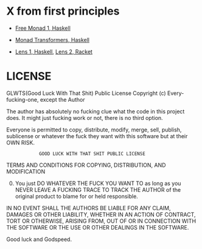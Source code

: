# X from first principles


- [Free Monad 1, Haskell](https://www.tweag.io/posts/2018-02-05-free-monads.html)
- [Monad Transformers, Haskell](https://begriffs.com/posts/2017-04-09-monad-tutorial-workshop.html)

- [Lens 1, Haskell](https://taylor.fausak.me/2014/08/03/lenses-from-the-ground-up/), [Lens 2, Racket](http://docs.racket-lang.org/lens/lens-intro.html)



# LICENSE

GLWTS(Good Luck With That Shit) Public License
Copyright (c) Every-fucking-one, except the Author

The author has absolutely no fucking clue what the code in this project does.
It might just fucking work or not, there is no third option.

Everyone is permitted to copy, distribute, modify, merge, sell, publish,
sublicense or whatever the fuck they want with this software but at their OWN RISK.


                GOOD LUCK WITH THAT SHIT PUBLIC LICENSE
   TERMS AND CONDITIONS FOR COPYING, DISTRIBUTION, AND MODIFICATION

0. You just DO WHATEVER THE FUCK YOU WANT TO as long as you NEVER LEAVE A
FUCKING TRACE TO TRACK THE AUTHOR of the original product to blame for or held
responsible.

IN NO EVENT SHALL THE AUTHORS BE LIABLE FOR ANY CLAIM, DAMAGES OR OTHER LIABILITY,
WHETHER IN AN ACTION OF CONTRACT, TORT OR OTHERWISE, ARISING FROM, OUT OF OR IN
CONNECTION WITH THE SOFTWARE OR THE USE OR OTHER DEALINGS IN THE SOFTWARE.

Good luck and Godspeed.